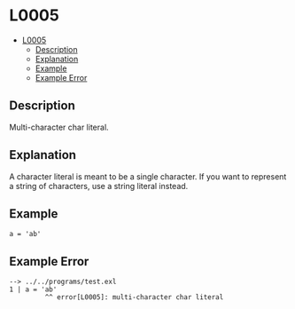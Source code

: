 # L0005

- [L0005](#l0005)
  - [Description](#description)
  - [Explanation](#explanation)
  - [Example](#example)
  - [Example Error](#example-error)

## Description

Multi-character char literal.

## Explanation

A character literal is meant to be a single character. If you want to represent a string of characters, use a string literal instead.

## Example

```
a = 'ab'
```

## Example Error

```
--> ../../programs/test.exl
1 | a = 'ab'
         ^^ error[L0005]: multi-character char literal
```